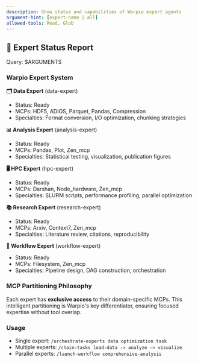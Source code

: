 ```yaml
---
description: Show status and capabilities of Warpio expert agents
argument-hint: [expert-name | all]
allowed-tools: Read, Glob
---
```


## 👥 Expert Status Report

Query: $ARGUMENTS

### Warpio Expert System

**🗂️ Data Expert** (data-expert)
- Status: Ready
- MCPs: HDF5, ADIOS, Parquet, Pandas, Compression
- Specialties: Format conversion, I/O optimization, chunking strategies

**📊 Analysis Expert** (analysis-expert)
- Status: Ready  
- MCPs: Pandas, Plot, Zen_mcp
- Specialties: Statistical testing, visualization, publication figures

**🖥️ HPC Expert** (hpc-expert)
- Status: Ready
- MCPs: Darshan, Node_hardware, Zen_mcp
- Specialties: SLURM scripts, performance profiling, parallel optimization

**📚 Research Expert** (research-expert)
- Status: Ready
- MCPs: Arxiv, Context7, Zen_mcp
- Specialties: Literature review, citations, reproducibility

**🔗 Workflow Expert** (workflow-expert)
- Status: Ready
- MCPs: Filesystem, Zen_mcp
- Specialties: Pipeline design, DAG construction, orchestration

### MCP Partitioning Philosophy
Each expert has **exclusive access** to their domain-specific MCPs. This intelligent partitioning is Warpio's key differentiator, ensuring focused expertise without tool overlap.

### Usage
- Single expert: `/orchestrate-experts data optimization task`
- Multiple experts: `/chain-tasks load-data -> analyze -> visualize`
- Parallel experts: `/launch-workflow comprehensive-analysis`